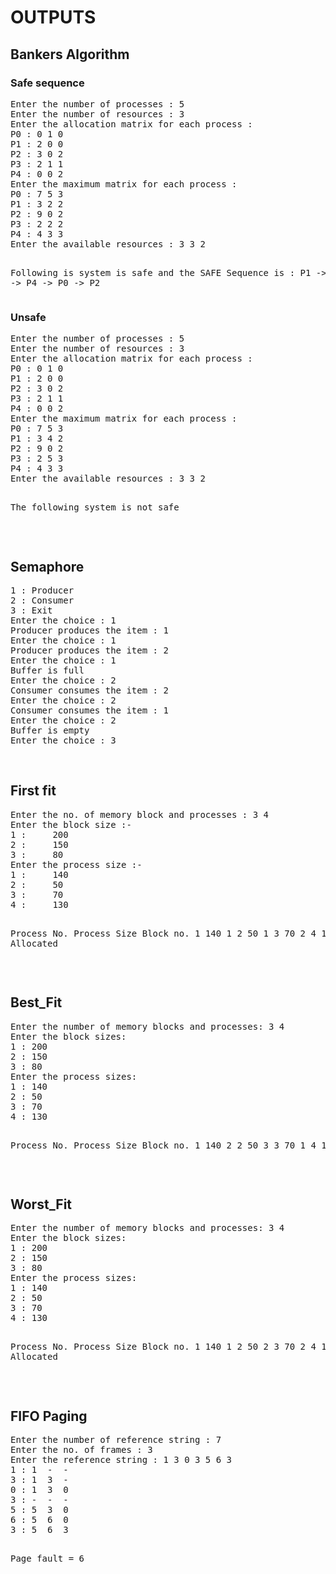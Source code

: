 <h1>OUTPUTS</h1>
<h2>Bankers Algorithm</h2>
<h3>Safe sequence</h3>
<pre>Enter the number of processes : 5 
Enter the number of resources : 3
Enter the allocation matrix for each process :
P0 : 0 1 0
P1 : 2 0 0
P2 : 3 0 2
P3 : 2 1 1
P4 : 0 0 2
Enter the maximum matrix for each process :
P0 : 7 5 3
P1 : 3 2 2
P2 : 9 0 2 
P3 : 2 2 2
P4 : 4 3 3
Enter the available resources : 3 3 2

Following is system is safe and the SAFE Sequence is :
P1 -&gt; P3 -&gt; P4 -&gt; P0 -&gt;  P2
</pre>
<h3>Unsafe</h3>
<pre>Enter the number of processes : 5
Enter the number of resources : 3
Enter the allocation matrix for each process :
P0 : 0 1 0
P1 : 2 0 0
P2 : 3 0 2
P3 : 2 1 1
P4 : 0 0 2
Enter the maximum matrix for each process :
P0 : 7 5 3
P1 : 3 4 2
P2 : 9 0 2
P3 : 2 5 3
P4 : 4 3 3
Enter the available resources : 3 3 2

The following system is not safe
</pre> <br>
<h2>Semaphore </h2>
<pre>1 : Producer
2 : Consumer
3 : Exit
Enter the choice : 1
Producer produces the item : 1
Enter the choice : 1
Producer produces the item : 2
Enter the choice : 1
Buffer is full
Enter the choice : 2
Consumer consumes the item : 2
Enter the choice : 2
Consumer consumes the item : 1
Enter the choice : 2
Buffer is empty
Enter the choice : 3</pre>
<br>
<h2>First fit</h2>
<pre>Enter the no. of memory block and processes : 3 4
Enter the block size :- 
1 : 	200
2 : 	150
3 : 	80
Enter the process size :- 
1 : 	140
2 : 	50
3 : 	70
4 : 	130

Process No.	Process Size	Block no.
1		140		1
2		50		1
3		70		2
4		130		Not Allocated
</pre>
<br>
<h2>Best_Fit</h2>
<pre>Enter the number of memory blocks and processes: 3 4
Enter the block sizes:
1 : 200
2 : 150
3 : 80
Enter the process sizes:
1 : 140
2 : 50
3 : 70
4 : 130

Process No.	Process Size	Block no.
1		140		2
2		50		3
3		70		1
4		130		1
</pre><br>
<h2>Worst_Fit</h2>
<pre>Enter the number of memory blocks and processes: 3 4
Enter the block sizes:
1 : 200
2 : 150
3 : 80
Enter the process sizes:
1 : 140
2 : 50
3 : 70
4 : 130

Process No.	Process Size	Block no.
1		140		1
2		50		2
3		70		2
4		130		Not Allocated
</pre><br>
<h2>FIFO Paging</h2>
<pre>Enter the number of reference string : 7
Enter the no. of frames : 3
Enter the reference string : 1 3 0 3 5 6 3
1 : 1  -  -  
3 : 1  3  -  
0 : 1  3  0  
3 : -  -  -  
5 : 5  3  0  
6 : 5  6  0  
3 : 5  6  3  

Page fault = 6
</pre>
